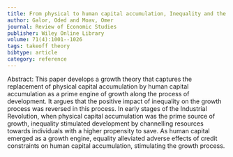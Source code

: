 ```yaml
---
title: From physical to human capital accumulation, Inequality and the process of development
author: Galor, Oded and Moav, Omer
journal: Review of Economic Studies
publisher: Wiley Online Library
volume: 71(4):1001--1026
tags: takeoff theory
bibtype: article
category: reference
---
```

Abstract: This paper develops a growth theory that captures the replacement of physical capital accumulation by human capital accumulation as a prime engine of growth along the process of development. It argues that the positive impact of inequality on the growth process was reversed in this process. In early stages of the Industrial Revolution, when physical capital accumulation was the prime source of growth, inequality stimulated development by channelling resources towards individuals with a higher propensity to save. As human capital emerged as a growth engine, equality alleviated adverse effects of credit constraints on human capital accumulation, stimulating the growth process.

